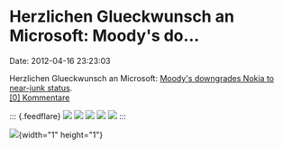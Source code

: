 Herzlichen Glueckwunsch an Microsoft: Moody\'s do\...
=====================================================

Date: 2012-04-16 23:23:03

Herzlichen Glueckwunsch an Microsoft: [Moody\'s downgrades Nokia to
near-junk
status](http://www.theregister.co.uk/2012/04/16/moodys_downgrade_nokia_junk/).\
[\[0\] Kommentare](http://fettemama.org/p/97)

::: {.feedflare}
[![](http://feeds.feedburner.com/~ff/FetteMama?d=yIl2AUoC8zA)](http://feeds.feedburner.com/~ff/FetteMama?a=z8t4DarmG2E:pAyd-RFxkqU:yIl2AUoC8zA)
[![](http://feeds.feedburner.com/~ff/FetteMama?i=z8t4DarmG2E:pAyd-RFxkqU:gIN9vFwOqvQ)](http://feeds.feedburner.com/~ff/FetteMama?a=z8t4DarmG2E:pAyd-RFxkqU:gIN9vFwOqvQ)
[![](http://feeds.feedburner.com/~ff/FetteMama?i=z8t4DarmG2E:pAyd-RFxkqU:V_sGLiPBpWU)](http://feeds.feedburner.com/~ff/FetteMama?a=z8t4DarmG2E:pAyd-RFxkqU:V_sGLiPBpWU)
[![](http://feeds.feedburner.com/~ff/FetteMama?d=dnMXMwOfBR0)](http://feeds.feedburner.com/~ff/FetteMama?a=z8t4DarmG2E:pAyd-RFxkqU:dnMXMwOfBR0)
[![](http://feeds.feedburner.com/~ff/FetteMama?i=z8t4DarmG2E:pAyd-RFxkqU:F7zBnMyn0Lo)](http://feeds.feedburner.com/~ff/FetteMama?a=z8t4DarmG2E:pAyd-RFxkqU:F7zBnMyn0Lo)
:::

![](http://feeds.feedburner.com/~r/FetteMama/~4/z8t4DarmG2E){width="1"
height="1"}
